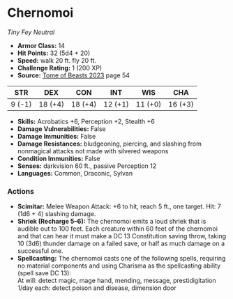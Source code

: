 # Chernomoi

*Tiny* *Fey* *Neutral*

- **Armor Class:** 14
- **Hit Points:** 32 (5d4 + 20)
- **Speed:** walk 20 ft. fly 20 ft.
- **Challenge Rating:** 1 (200 XP)
- **Source:** [Tome of Beasts 2023](https://koboldpress.com/kpstore/product/tome-of-beasts-1-2023-edition/) page 54

| STR | DEX | CON | INT | WIS | CHA |
| --- | --- | --- | --- | --- | --- |
| 9 (-1) | 18 (+4) | 18 (+4) | 12 (+1) | 11 (+0) | 16 (+3) |

- **Skills:** Acrobatics +6, Perception +2, Stealth +6
- **Damage Vulnerabilities:** False
- **Damage Immunities:** False
- **Damage Resistances:** bludgeoning, piercing, and slashing from nonmagical attacks not made with silvered weapons
- **Condition Immunities:** False
- **Senses:** darkvision 60 ft., passive Perception 12
- **Languages:** Common, Draconic, Sylvan

### Actions

- **Scimitar:** Melee Weapon Attack: +6 to hit, reach 5 ft., one target. Hit: 7 (1d6 + 4) slashing damage.
- **Shriek (Recharge 5–6):** The chernomoi emits a loud shriek that is audible out to 100 feet. Each creature within 60 feet of the chernomoi and that can hear it must make a DC 13 Constitution saving throw, taking 10 (3d6) thunder damage on a failed save, or half as much damage on a successful one.
- **Spellcasting:** The chernomoi casts one of the following spells, requiring no material components and using Charisma as the spellcasting ability (spell save DC 13):<br>At will: detect magic, mage hand, mending, message, prestidigitation<br>1/day each: detect poison and disease, dimension door
